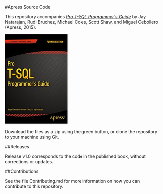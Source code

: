 #Apress Source Code

This repository accompanies [*Pro T-SQL Programmer's Guide*](http://www.apress.com/9781484201466) by Jay Natarajan, Rudi Bruchez, Michael Coles, Scott Shaw, and Miguel Cebollero (Apress, 2015).

![Cover image](9781484201466.jpg)

Download the files as a zip using the green button, or clone the repository to your machine using Git.

##Releases

Release v1.0 corresponds to the code in the published book, without corrections or updates.

##Contributions

See the file Contributing.md for more information on how you can contribute to this repository.

